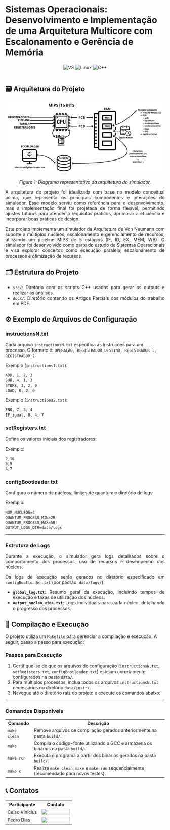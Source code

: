 # Sistemas Operacionais: Desenvolvimento e Implementação de uma Arquitetura Multicore com Escalonamento e Gerência de Memória

<div align="center" style="display: inline_block">
  <img align="center" alt="VS" src="https://img.shields.io/badge/Visual_Studio_Code-0078D4?style=for-the-badge&logo=visual%20studio%20code&logoColor=white" />
  <img align="center" alt="Linux" src="https://img.shields.io/badge/Linux-FCC624?style=for-the-badge&logo=linux&logoColor=black" />
  <img align="center" alt="C++" src="https://img.shields.io/badge/C%2B%2B-00599C?style=for-the-badge&logo=c%2B%2B&logoColor=white" />
</div><br/>

## 🗃️ Arquitetura do Projeto

<p align="center">
<img src="imgs/arquitetura2.png" width="600"/> 
</p>
<p align="center">
<em>Figura 1: Diagrama representativo da arquitetura do simulador.</em>
</p>

<div align="justify">
A arquitetura do projeto foi idealizada com base no modelo conceitual acima, que representa os principais componentes e interações do simulador. Esse modelo serviu como referência para o desenvolvimento, mas a implementação final foi projetada de forma flexível, permitindo ajustes futuros para atender a requisitos práticos, aprimorar a eficiência e incorporar boas práticas de design.

Este projeto implementa um simulador da Arquitetura de Von Neumann com suporte a múltiplos núcleos, escalonamento e gerenciamento de recursos, utilizando um pipeline MIPS de 5 estágios (IF, ID, EX, MEM, WB). O simulador foi desenvolvido como parte do estudo de Sistemas Operacionais e visa explorar conceitos como execução paralela, escalonamento de processos e otimização de recursos.

</div>

## 🗂️ Estrutura do Projeto

<div align="justify">

- `src/`: Diretório com os scripts C++ usados para gerar os outputs e realizar as análises.
- `docs/`: Diretório contendo os Artigos Parciais dos módulos do trabalho em PDF.

</div>

## ⚙️ Exemplo de Arquivos de Configuração

### instructionsN.txt

Cada arquivo `instructionsN.txt` especifica as instruções para um processo. O formato é:
`OPERAÇÃO, REGISTRADOR_DESTINO, REGISTRADOR_1, REGISTRADOR_2`.

Exemplo (`instructions1.txt`):

```
ADD, 1, 2, 3
SUB, 4, 1, 3
STORE, 3, 2, 0
LOAD, 0, 2, 0
```

Exemplo (`instructions2.txt`):

```
ENQ, 7, 3, 4
IF_igual, 8, 4, 7
```

### setRegisters.txt

Define os valores iniciais dos registradores:

Exemplo:

```
2,10
3,5
4,7
```

### configBootloader.txt

Configura o número de núcleos, limites de quantum e diretório de logs.

Exemplo:

```
NUM_NUCLEOS=4
QUANTUM_PROCESS_MIN=20
QUANTUM_PROCESS_MAX=50
OUTPUT_LOGS_DIR=data/logs
```

---

### Estrutura de Logs

<div align="justify">
Durante a execução, o simulador gera logs detalhados sobre o comportamento dos processos, uso de recursos e desempenho dos núcleos.

Os logs de execução serão gerados no diretório especificado em `configBootloader.txt` (por padrão: `data/logs/`).

- **`global_log.txt`**: Resumo geral da execução, incluindo tempos de execução e taxas de utilização dos núcleos.
- **`output_nucleo_<id>.txt`**: Logs individuais para cada núcleo, detalhando o progresso dos processos.

</div>

## 🔄 Compilação e Execução

O projeto utiliza um `Makefile` para gerenciar a compilação e execução. A seguir, passo a passo para execução:

### Passos para Execução

1. Certifique-se de que os arquivos de configuração (`instructionsN.txt`, `setRegisters.txt`, `configBootloader.txt`) estejam corretamente configurados na pasta `data/`.
2. Para múltiplos processos, inclua todos os arquivos `instructionsN.txt` necessários no diretório `data/instr/`.
3. Navegue até o diretório raiz do projeto e execute os comandos abaixo:

---

### Comandos Disponíveis

<table align="center">
  <tr>
    <th>Comando</th>
    <th>Descrição</th>
  </tr>
  <tr>
    <td> <code>make clean</code> </td>
    <td>Remove arquivos de compilação gerados anteriormente na pasta <code>build/</code>. </td>
  </tr>
  <tr>
    <td> <code>make</code> </td>
    <td>Compila o código-fonte utilizando o GCC e armazena os binários na pasta <code>build/</code>.</td>
  </tr>
  <tr>
    <td> <code>make run</code> </td>
    <td>Executa o programa a partir dos binários gerados na pasta <code>build/</code>.  </td>
  </tr>
  <tr>
    <td> <code>make c</code> </td>
    <td>Realiza <code>make clean</code>, <code>make</code> e <code>make run</code> sequencialmente (recomendado para novos testes).</td>
  </tr>
</table>

## 📞 Contatos

<table align="center">
  <tr>
    <th>Participante</th>
    <th>Contato</th>
  </tr>
  <tr>
    <td>Celso Vinícius</td>
    <td><a href="https://www.linkedin.com/in/celsovinicius23/"><img align="center" height="20px" width="90px" src="https://img.shields.io/badge/LinkedIn-0077B5?style=for-the-badge&logo=linkedin&logoColor=white"/> </td>
  </tr>
  <tr>
    <td>Pedro Dias</td>
    <td><a href="https://www.linkedin.com/in/phpd/"><img align="center" height="20px" width="90px" src="https://img.shields.io/badge/LinkedIn-0077B5?style=for-the-badge&logo=linkedin&logoColor=white"/> </td>
  </tr>
</table>
